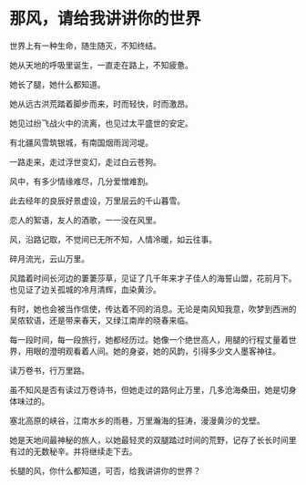 # 那风，请给我讲讲你的世界

世界上有一种生命，随生随灭，不知终结。 

她从天地的呼吸里诞生，一直走在路上，不知疲惫。 

她长了腿，她什么都知道。 

她从远古洪荒踏着脚步而来，时而轻快，时而激昂。 

她见过纷飞战火中的流离，也见过太平盛世的安定。 

有北疆风雪筑银城，有南国烟雨润河堤。 

一路走来，走过浮世变幻，走过白云苍狗。 

风中，有多少情缘难尽，几分爱憎难割。 

此去经年的良辰好景虚设，万里层云的千山暮雪。 

恋人的絮语，友人的酒歌，一一没在风里。 

风，沿路记取，不觉间已无所不知，人情冷暖，如云往事。 

碎月流光，云山万里。 

风踏着时间长河边的萋萋莎草，见证了几千年来才子佳人的海誓山盟，花前月下。也见证了边关孤城的冷月清辉，血染黄沙。 

有时，她也会被当作信使，传达着不同的消息。无论是南风知我意，吹梦到西洲的吴侬软语，还是带来春天，又绿江南岸的晓春来临。 

每一段时间，每一段旅行，她都经历过。她像一个绝世高人，用腿的行程丈量着世界，用眼的澄明观看着人间。她的身姿，她的风韵，引得多少文人墨客神往。 

读万卷书，行万里路。 

虽不知风是否有读过万卷诗书，但她走过的路何止万里，几多沧海桑田，她是切身体味过的。 

塞北高原的峡谷，江南水乡的雨巷，万里瀚海的狂涛，漫漫黄沙的戈壁。 

她是天地间最神秘的旅人，以她最轻灵的双腿踏过时间的荒野，记存了长长时间里有过的无数秘辛。并将继续走下去。 

长腿的风，你什么都知道，可否，给我讲讲你的世界？
